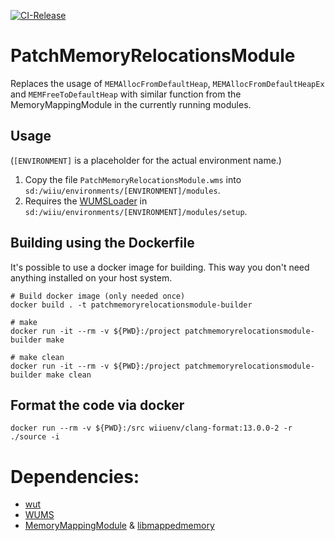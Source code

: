 [![CI-Release](https://github.com/wiiu-env/PatchMemoryRelocationsModule/actions/workflows/ci.yml/badge.svg)](https://github.com/wiiu-env/PatchMemoryRelocationsModule/actions/workflows/ci.yml)

# PatchMemoryRelocationsModule 
Replaces the usage of `MEMAllocFromDefaultHeap`, `MEMAllocFromDefaultHeapEx` and `MEMFreeToDefaultHeap` with similar function from the MemoryMappingModule in the currently running modules.

## Usage
(`[ENVIRONMENT]` is a placeholder for the actual environment name.)

1. Copy the file `PatchMemoryRelocationsModule.wms` into `sd:/wiiu/environments/[ENVIRONMENT]/modules`.  
2. Requires the [WUMSLoader](https://github.com/wiiu-env/WUMSLoader) in `sd:/wiiu/environments/[ENVIRONMENT]/modules/setup`.

## Building using the Dockerfile

It's possible to use a docker image for building. This way you don't need anything installed on your host system.

```
# Build docker image (only needed once)
docker build . -t patchmemoryrelocationsmodule-builder

# make 
docker run -it --rm -v ${PWD}:/project patchmemoryrelocationsmodule-builder make

# make clean
docker run -it --rm -v ${PWD}:/project patchmemoryrelocationsmodule-builder make clean
```

## Format the code via docker

`docker run --rm -v ${PWD}:/src wiiuenv/clang-format:13.0.0-2 -r ./source -i`

# Dependencies:
- [wut](https://github.com/decaf-emu/wut)
- [WUMS](https://github.com/wiiu-env/WiiUModuleSystem)
- [MemoryMappingModule](https://github.com/wiiu-env/MemoryMappingModule) & [libmappedmemory](https://github.com/wiiu-env/libmappedmemory)
